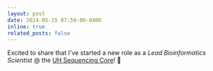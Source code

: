 ```yaml
---
layout: post
date: 2024-05-15 07:59:00-0400
inline: true
related_posts: false
---
```


Excited to share that I've started a new role as a *Lead Bioinformatics Scientist* @ the [UH Sequencing Core](https://uhseq.nsm.uh.edu/)! :dna:
